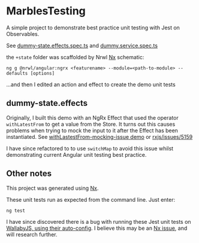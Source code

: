 # MarblesTesting

A simple project to demonstrate best practice unit testing with Jest on Observables.

See [dummy-state.effects.spec.ts](https://github.com/tomwhite007/MarblesTestingJasmine/blob/master/apps/marbles-testing-jasmine/src/app/%2Bstate/dummy-state.effects.spec.ts) and [dummy.service.spec.ts](https://github.com/tomwhite007/MarblesTesting/blob/master/apps/marbles-testing/src/app/services/dummy.service.spec.ts)

the `+state` folder was scaffolded by Nrwl [Nx](https://nx.dev) schematic:

```
ng g @nrwl/angular:ngrx <featurename> --module=<path-to-module> --defaults [options]
```

...and then I edited an action and effect to create the demo unit tests

## dummy-state.effects

Originally, I built this demo with an NgRx Effect that used the operator `withLatestFrom` to get a value from the Store. It turns out this causes problems when trying to mock the input to it after the Effect has been instantiated. See [withLastestFrom-mocking-issue demo](https://github.com/tomwhite007/withLastestFrom-mocking-issue) or [rxjs/issues/5159](https://github.com/ReactiveX/rxjs/issues/5159)

I have since refactored to to use `switchMap` to avoid this issue whilst demonstrating current Angular unit testing best practice.

## Other notes

This project was generated using [Nx](https://nx.dev).

These unit tests run as expected from the command line. Just enter:

```
ng test
```

I have since discovered there is a bug with running these Jest unit tests on [WallabyJS, using their auto-config](https://wallabyjs.com/docs/intro/config.html). I believe this may be an [Nx issue](https://github.com/nrwl/nx/issues/1439), and will research further.
